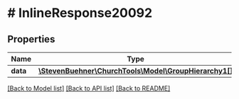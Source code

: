 # # InlineResponse20092

## Properties

Name | Type | Description | Notes
------------ | ------------- | ------------- | -------------
**data** | [**\StevenBuehner\ChurchTools\Model\GroupHierarchy1[]**](GroupHierarchy1.md) |  | [optional]

[[Back to Model list]](../../README.md#models) [[Back to API list]](../../README.md#endpoints) [[Back to README]](../../README.md)
